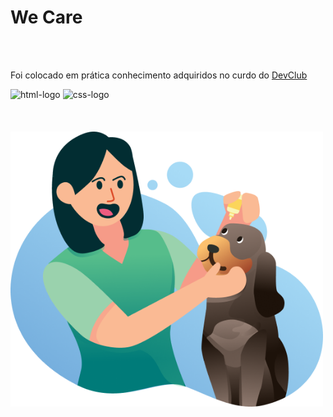 <h1>We Care</h1>
<br>
<br>

Foi colocado em prática conhecimento adquiridos no curdo do <a href="https://rodolfomori.com.br/devclub">DevClub</a>

<img src="https://img.shields.io/badge/HTML5-E34F26?style=for-the-badge&logo=html5&logoColor=white" alt="html-logo">
<img src="https://img.shields.io/badge/CSS3-1572B6?style=for-the-badge&logo=css3&logoColor=white" alt="css-logo">
<br>
<br>
<br>
<br>
<img src="https://github.com/fernandochagas2/Projeto-We-Care/blob/main/assets/We%20Care.png?raw=true" alt="care-logo" width="500px">
